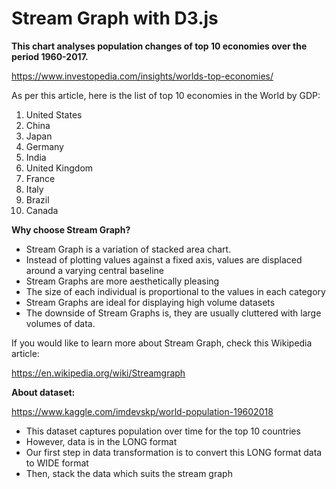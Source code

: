 # Stream Graph with D3.js

**This chart analyses population changes of top 10 economies over the period 1960-2017.**

https://www.investopedia.com/insights/worlds-top-economies/

As per this article, here is the list of top 10 economies in the World by GDP:

1. United States
2. China
3. Japan
4. Germany
5. India
6. United Kingdom
7. France
8. Italy
9. Brazil
10. Canada

**Why choose Stream Graph?**

- Stream Graph is a variation of stacked area chart.
- Instead of plotting values against a fixed axis, values are displaced around a varying central baseline
- Stream Graphs are more aesthetically pleasing
- The size of each individual is proportional to the values in each category
- Stream Graphs are ideal for displaying high volume datasets
- The downside of Stream Graphs is, they are usually cluttered with large volumes of data.

If you would like to learn more about Stream Graph, check this Wikipedia article:

https://en.wikipedia.org/wiki/Streamgraph

**About dataset:**

https://www.kaggle.com/imdevskp/world-population-19602018

- This dataset captures population over time for the top 10 countries
- However, data is in the LONG format
- Our first step in data transformation is to convert this LONG format data to WIDE format
- Then, stack the data which suits the stream graph
